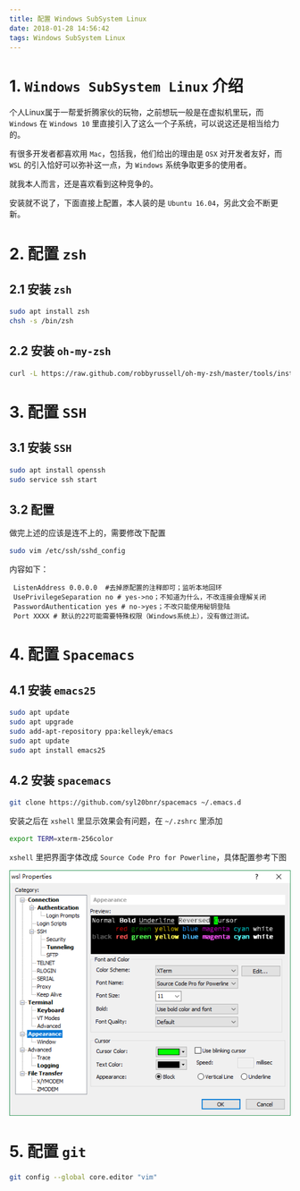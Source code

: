 ```yaml
---
title: 配置 Windows SubSystem Linux
date: 2018-01-28 14:56:42
tags: Windows SubSystem Linux
---
```


# 1. `Windows SubSystem Linux` 介绍

个人Linux属于一帮爱折腾家伙的玩物，之前想玩一般是在虚拟机里玩，而`Windows` 在 `Windows 10` 里直接引入了这么一个子系统，可以说这还是相当给力的。

有很多开发者都喜欢用 `Mac`，包括我，他们给出的理由是 `OSX` 对开发者友好，而 `WSL` 的引入恰好可以弥补这一点，为 `Windows` 系统争取更多的使用者。

就我本人而言，还是喜欢看到这种竞争的。

安装就不说了，下面直接上配置，本人装的是 `Ubuntu 16.04`，另此文会不断更新。

# 2. 配置 `zsh`

## 2.1 安装 `zsh`

``` bash
sudo apt install zsh
chsh -s /bin/zsh
```

## 2.2 安装 `oh-my-zsh`

``` bash
curl -L https://raw.github.com/robbyrussell/oh-my-zsh/master/tools/install.sh | sh
```
# 3. 配置 `SSH`

## 3.1 安装 `SSH`

``` bash
sudo apt install openssh
sudo service ssh start
```

## 3.2 配置

做完上述的应该是连不上的，需要修改下配置

```bash
sudo vim /etc/ssh/sshd_config
```

内容如下：

```
 ListenAddress 0.0.0.0  #去掉原配置的注释即可；监听本地回环
 UsePrivilegeSeparation no # yes->no；不知道为什么，不改连接会理解关闭
 PasswordAuthentication yes # no->yes；不改只能使用秘钥登陆
 Port XXXX # 默认的22可能需要特殊权限（Windows系统上），没有做过测试。
```

# 4. 配置 `Spacemacs`

## 4.1 安装 `emacs25`

``` bash
sudo apt update
sudo apt upgrade
sudo add-apt-repository ppa:kelleyk/emacs
sudo apt update
sudo apt install emacs25
```

## 4.2 安装 `spacemacs`

``` bash
git clone https://github.com/syl20bnr/spacemacs ~/.emacs.d
```

安装之后在 `xshell` 里显示效果会有问题，在 `~/.zshrc` 里添加

``` bash
export TERM=xterm-256color
```

`xshell` 里把界面字体改成 `Source Code Pro for Powerline`，具体配置参考下图

![](/images/wsl_xshell_conf.png)

# 5. 配置 `git`

``` bash
git config --global core.editor "vim"
```
